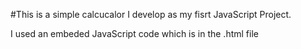 #This is a simple calcucalor I develop as my fisrt JavaScript Project.

I used an embeded JavaScript code which is in the .html file
